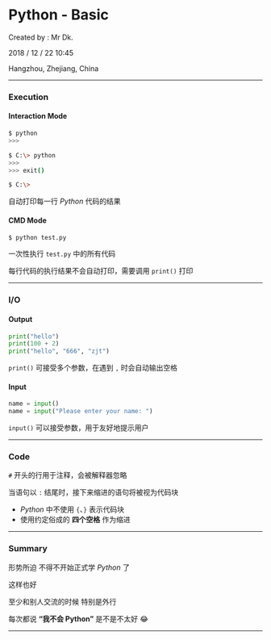 # Python - Basic

Created by : Mr Dk.

2018 / 12 / 22 10:45

Hangzhou, Zhejiang, China

---

### Execution

#### Interaction Mode

```bash
$ python
>>>
```

```bash
$ C:\> python
>>>
>>> exit()

$ C:\>
```

自动打印每一行 _Python_ 代码的结果

#### CMD Mode

```bash
$ python test.py
```

一次性执行 `test.py` 中的所有代码

每行代码的执行结果不会自动打印，需要调用 `print()` 打印

---

### I/O

#### Output

```python
print("hello")
print(100 + 2)
print("hello", "666", "zjt")
```

`print()` 可接受多个参数，在遇到 `,` 时会自动输出空格 ` `

#### Input

```python
name = input()
name = input("Please enter your name: ")
```

`input()` 可以接受参数，用于友好地提示用户

---

### Code

`#` 开头的行用于注释，会被解释器忽略

当语句以 `:` 结尾时，接下来缩进的语句将被视为代码块

* _Python_ 中不使用 `{`、`}` 表示代码块
* 使用约定俗成的 __四个空格__ 作为缩进

---

### Summary

形势所迫 不得不开始正式学 _Python_ 了

这样也好

至少和别人交流的时候 特别是外行

每次都说 __“我不会 Python”__ 是不是不太好 :joy:

---


